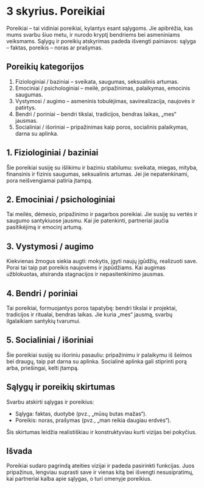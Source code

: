 # 3 skyrius. Poreikiai

Poreikiai – tai vidiniai poreikiai, kylantys esant sąlygoms. Jie apibrėžia, kas mums svarbu šiuo metu, ir nurodo kryptį bendriems bei asmeniniams veiksmams. Sąlygų ir poreikių atskyrimas padeda išvengti painiavos: sąlyga – faktas, poreikis – noras ar prašymas.

## Poreikių kategorijos

1. Fiziologiniai / baziniai – sveikata, saugumas, seksualinis artumas.
2. Emociniai / psichologiniai – meilė, pripažinimas, palaikymas, emocinis saugumas.
3. Vystymosi / augimo – asmeninis tobulėjimas, savirealizacija, naujovės ir patirtys.
4. Bendri / poriniai – bendri tikslai, tradicijos, bendras laikas, „mes“ jausmas.
5. Socialiniai / išoriniai – pripažinimas kaip poros, socialinis palaikymas, darna su aplinka.

## 1. Fiziologiniai / baziniai

Šie poreikiai susiję su išlikimu ir baziniu stabilumu: sveikata, miegas, mityba, finansinis ir fizinis saugumas, seksualinis artumas. Jei jie nepatenkinami, pora neišvengiamai patiria įtampą.

## 2. Emociniai / psichologiniai

Tai meilės, dėmesio, pripažinimo ir pagarbos poreikiai. Jie susiję su vertės ir saugumo santykiuose jausmu. Kai jie patenkinti, partneriai jaučia pasitikėjimą ir emocinį artumą.

## 3. Vystymosi / augimo

Kiekvienas žmogus siekia augti: mokytis, įgyti naujų įgūdžių, realizuoti save. Porai tai taip pat poreikis naujovėms ir įspūdžiams. Kai augimas užblokuotas, atsiranda stagnacijos ir nepasitenkinimo jausmas.

## 4. Bendri / poriniai

Tai poreikiai, formuojantys poros tapatybę: bendri tikslai ir projektai, tradicijos ir ritualai, bendras laikas. Jie kuria „mes“ jausmą, svarbų ilgalaikiam santykių tvarumui.

## 5. Socialiniai / išoriniai

Šie poreikiai susiję su išoriniu pasauliu: pripažinimu ir palaikymu iš šeimos bei draugų, taip pat darna su aplinka. Socialinė aplinka gali stiprinti porą arba, priešingai, kelti įtampą.

## Sąlygų ir poreikių skirtumas

Svarbu atskirti sąlygas ir poreikius:

- Sąlyga: faktas, duotybė (pvz., „mūsų butas mažas“).
- Poreikis: noras, prašymas (pvz., „man reikia daugiau erdvės“).

Šis skirtumas leidžia realistiškiau ir konstruktyviau kurti vizijas bei pokyčius.

## Išvada

Poreikiai sudaro pagrindą ateities vizijai ir padeda pasirinkti funkcijas. Juos pripažinus, lengviau suprasti save ir vienas kitą bei išvengti nesusipratimų, kai partneriai kalba apie sąlygas, o turi omenyje poreikius.
